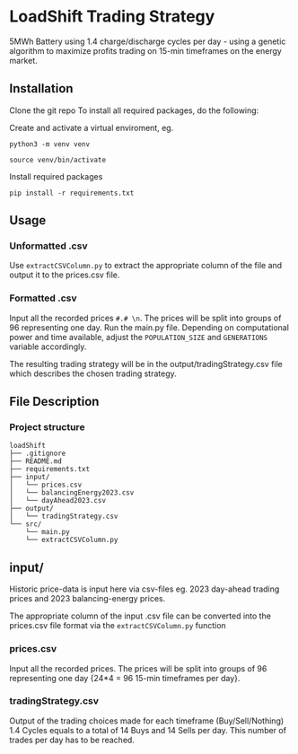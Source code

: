# LoadShift Trading Strategy

5MWh Battery using 1.4 charge/discharge cycles per day - using a genetic algorithm to maximize profits trading on 15-min timeframes on the energy market.

## Installation
Clone the git repo
To install all required packages, do the following:

Create and activate a virtual enviroment, eg. 

<code>python3 -m venv venv</code>

<code>source venv/bin/activate</code>

Install required packages

<code>pip install -r requirements.txt</code>

## Usage

### Unformatted .csv
Use <code>extractCSVColumn.py</code> to extract the appropriate column of the file and output it to the prices.csv file. 

### Formatted .csv
Input all the recorded prices <code>#.# \n</code>. The prices will be split into groups of 96 representing one day.
Run the main.py file. 
Depending on computational power and time available, adjust the <code>POPULATION_SIZE</code> and <code>GENERATIONS</code> variable accordingly.

The resulting trading strategy will be in the output/tradingStrategy.csv file which describes the chosen trading strategy.

## File Description

### Project structure
```plaintext
loadShift
├── .gitignore
├── README.md
├── requirements.txt
├── input/
│   └── prices.csv
│   └── balancingEnergy2023.csv
│   └── dayAhead2023.csv
├── output/
│   └── tradingStrategy.csv
└── src/
    └── main.py
    └── extractCSVColumn.py
```

## input/
Historic price-data is input here via csv-files eg. 2023 day-ahead trading prices and 2023 balancing-energy prices.

The appropriate column of the input .csv file can be converted into the prices.csv file format via the <code>extractCSVColumn.py</code> function

### prices.csv
Input all the recorded prices. The prices will be split into groups of 96 representing one day {24*4 = 96 15-min timeframes per day}. 

### tradingStrategy.csv
Output of the trading choices made for each timeframe (Buy/Sell/Nothing)
1.4 Cycles equals to a total of 14 Buys and 14 Sells per day. This number of trades per day has to be reached.
